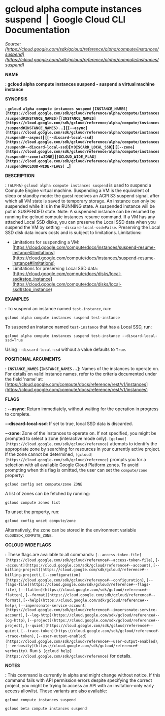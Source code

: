 # gcloud alpha compute instances suspend  |  Google Cloud CLI Documentation

*Source: [https://cloud.google.com/sdk/gcloud/reference/alpha/compute/instances/suspend](https://cloud.google.com/sdk/gcloud/reference/alpha/compute/instances/suspend)*

**NAME**

: **gcloud alpha compute instances suspend - suspend a virtual machine instance**

**SYNOPSIS**

: **`gcloud alpha compute instances suspend` `[INSTANCE_NAMES](https://cloud.google.com/sdk/gcloud/reference/alpha/compute/instances/suspend#INSTANCE_NAMES)` [`[INSTANCE_NAMES](https://cloud.google.com/sdk/gcloud/reference/alpha/compute/instances/suspend#INSTANCE_NAMES)` …] [`[--async](https://cloud.google.com/sdk/gcloud/reference/alpha/compute/instances/suspend#--async)`] [`[--discard-local-ssd](https://cloud.google.com/sdk/gcloud/reference/alpha/compute/instances/suspend#--discard-local-ssd)`[=`DISCARD_LOCAL_SSD`]] [`[--zone](https://cloud.google.com/sdk/gcloud/reference/alpha/compute/instances/suspend#--zone)`=`ZONE`] [`[GCLOUD_WIDE_FLAG](https://cloud.google.com/sdk/gcloud/reference/alpha/compute/instances/suspend#GCLOUD-WIDE-FLAGS) …`]**

**DESCRIPTION**

: `(ALPHA)` `gcloud alpha compute instances suspend` is used
to suspend a Compute Engine virtual machine. Suspending a VM is the equivalent
of sleep or standby mode: the guest receives an ACPI S3 suspend signal, after
which all VM state is saved to temporary storage. An instance can only be
suspended while it is in the RUNNING state. A suspended instance will be put in
SUSPENDED state.
Note: A suspended instance can be resumed by running the gcloud compute
instances resume command.
If a VM has any attached Local SSD disks, you can preserve the Local SSD data
when you suspend the VM by setting `--discard-local-ssd=False`.
Preserving the Local SSD disk data incurs costs and is subject to limitations.
Limitations:

- Limitations for suspending a VM: [https://cloud.google.com/compute/docs/instances/suspend-resume-instance#limitations](https://cloud.google.com/compute/docs/instances/suspend-resume-instance#limitations)
- Limitations for preserving Local SSD data: [https://cloud.google.com/compute/docs/disks/local-ssd#stop_instance](https://cloud.google.com/compute/docs/disks/local-ssd#stop_instance)

**EXAMPLES**

: To suspend an instance named ``test-instance``,
run:

```
gcloud alpha compute instances suspend test-instance
```

To suspend an instance named `test-instance` that has a Local SSD,
run:

```
gcloud alpha compute instances suspend test-instance --discard-local-ssd=True
```

Using `--discard-local-ssd` without a value defaults to
`True`.

**POSITIONAL ARGUMENTS**

: **`INSTANCE_NAMES` [`INSTANCE_NAMES` …]**:
Names of the instances to operate on. For details on valid instance names, refer
to the criteria documented under the field 'name' at: [https://cloud.google.com/compute/docs/reference/rest/v1/instances](https://cloud.google.com/compute/docs/reference/rest/v1/instances)

**FLAGS**

: **--async**:
Return immediately, without waiting for the operation in progress to complete.

**--discard-local-ssd**:
If set to true, local SSD data is discarded.

**--zone**:
Zone of the instances to operate on. If not specified, you might be prompted to
select a zone (interactive mode only). `[gcloud](https://cloud.google.com/sdk/gcloud/reference)` attempts to identify the
appropriate zone by searching for resources in your currently active project. If
the zone cannot be determined, `[gcloud](https://cloud.google.com/sdk/gcloud/reference)` prompts you for a selection with
all available Google Cloud Platform zones.
To avoid prompting when this flag is omitted, the user can set the
``compute/zone`` property:

```
gcloud config set compute/zone ZONE
```

A list of zones can be fetched by running:

```
gcloud compute zones list
```

To unset the property, run:

```
gcloud config unset compute/zone
```

Alternatively, the zone can be stored in the environment variable
``CLOUDSDK_COMPUTE_ZONE``.

**GCLOUD WIDE FLAGS**

: These flags are available to all commands: `[--access-token-file](https://cloud.google.com/sdk/gcloud/reference#--access-token-file)`,
`[--account](https://cloud.google.com/sdk/gcloud/reference#--account)`, `[--billing-project](https://cloud.google.com/sdk/gcloud/reference#--billing-project)`,
`[--configuration](https://cloud.google.com/sdk/gcloud/reference#--configuration)`,
`[--flags-file](https://cloud.google.com/sdk/gcloud/reference#--flags-file)`,
`[--flatten](https://cloud.google.com/sdk/gcloud/reference#--flatten)`, `[--format](https://cloud.google.com/sdk/gcloud/reference#--format)`, `[--help](https://cloud.google.com/sdk/gcloud/reference#--help)`, `[--impersonate-service-account](https://cloud.google.com/sdk/gcloud/reference#--impersonate-service-account)`,
`[--log-http](https://cloud.google.com/sdk/gcloud/reference#--log-http)`,
`[--project](https://cloud.google.com/sdk/gcloud/reference#--project)`, `[--quiet](https://cloud.google.com/sdk/gcloud/reference#--quiet)`, `[--trace-token](https://cloud.google.com/sdk/gcloud/reference#--trace-token)`, `[--user-output-enabled](https://cloud.google.com/sdk/gcloud/reference#--user-output-enabled)`,
`[--verbosity](https://cloud.google.com/sdk/gcloud/reference#--verbosity)`.
Run `$ [gcloud help](https://cloud.google.com/sdk/gcloud/reference)` for details.

**NOTES**

: This command is currently in alpha and might change without notice. If this
command fails with API permission errors despite specifying the correct project,
you might be trying to access an API with an invitation-only early access
allowlist. These variants are also available:

```
gcloud compute instances suspend
```

```
gcloud beta compute instances suspend
```
